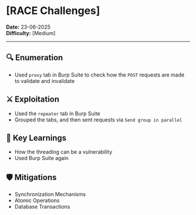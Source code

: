 # [RACE Challenges]

**Date:** 23-06-2025  
**Difficulty:** [Medium]

---

## 🔍 Enumeration

- Used `proxy` tab in Burp Suite to check how the `POST` requests are made to validate and invalidate

## ⚔️ Exploitation

- Used the `repeater` tab in Burp Suite 
- Grouped the tabs, and then sent requests via `Send group in parallel`

## 🧠 Key Learnings

- How the threading can be a vulnerability
- Used Burp Suite again

## 🛡️ Mitigations

- Synchronization Mechanisms
- Atomic Operations
- Database Transactions

